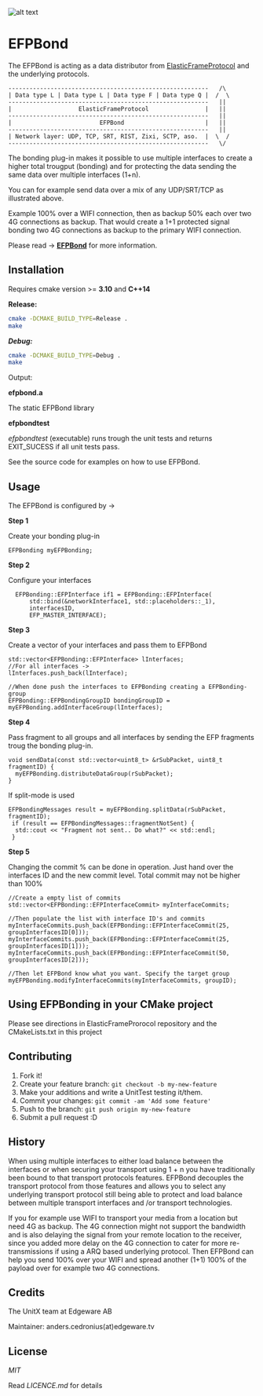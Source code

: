 ![alt text](https://bitbucket.org/unitxtra/efpbond/raw/9e7b4f0d8a79343bcabf6781eb1af001e83ce786/efpbondingblack.png)

# EFPBond

The EFPBond is acting as a data distributor from [ElasticFrameProtocol](https://bitbucket.org/unitxtra/efp/src/master/) and the underlying protocols.

```
---------------------------------------------------------   /\
| Data type L | Data type L | Data type F | Data type Q |  /  \
---------------------------------------------------------   ||
|                   ElasticFrameProtocol                |   ||
---------------------------------------------------------   ||
|                         EFPBond                       |   ||
---------------------------------------------------------   ||
| Network layer: UDP, TCP, SRT, RIST, Zixi, SCTP, aso.  |  \  /
---------------------------------------------------------   \/

```

The bonding plug-in makes it possible to use multiple interfaces to create a higher total trougput (bonding) and for protecting the data sending the same data over multiple interfaces (1+n).

You can for example send data over a mix of any UDP/SRT/TCP as illustrated above.

Example 100% over a WIFI connection, then as backup 50% each over two 4G connections as backup. That would create a 1+1 protected signal bonding two 4G connections as backup to the primary WIFI connection.

Please read -> [**EFPBond**](https://edgeware-my.sharepoint.com/:p:/g/personal/anders_cedronius_edgeware_tv/Efpyixw-TG5KuUupbCKUgfgBM3zNs-_dhM5RbUBjgdrKpw?e=NcBUBW) for more information.


## Installation

Requires cmake version >= **3.10** and **C++14**

**Release:**

```sh
cmake -DCMAKE_BUILD_TYPE=Release .
make
```

***Debug:***

```sh
cmake -DCMAKE_BUILD_TYPE=Debug .
make
```

Output: 

**efpbond.a**

The static EFPBond library 
 
**efpbondtest**

*efpbondtest* (executable) runs trough the unit tests and returns EXIT_SUCESS if all unit tests pass.

See the source code for examples on how to use EFPBond.


## Usage

The EFPBond is configured by ->

**Step 1**

Create your bonding plug-in

```
EFPBonding myEFPBonding;
```

**Step 2**

Configure your interfaces

```
  EFPBonding::EFPInterface if1 = EFPBonding::EFPInterface(
      std::bind(&networkInterface1, std::placeholders::_1),
      interfacesID,
      EFP_MASTER_INTERFACE);
```

**Step 3**

Create a vector of your interfaces and pass them to EFPBond

```
std::vector<EFPBonding::EFPInterface> lInterfaces;
//For all interfaces ->
lInterfaces.push_back(lInterface);

//When done push the interfaces to EFPBonding creating a EFPBonding-group
EFPBonding::EFPBondingGroupID bondingGroupID = myEFPBonding.addInterfaceGroup(lInterfaces);

```

**Step 4**

Pass fragment to all groups and all interfaces by sending the EFP fragments troug the bonding plug-in.

```
void sendData(const std::vector<uint8_t> &rSubPacket, uint8_t fragmentID) {
  myEFPBonding.distributeDataGroup(rSubPacket);
}

```
If split-mode is used 

```
EFPBondingMessages result = myEFPBonding.splitData(rSubPacket, fragmentID);
 if (result == EFPBondingMessages::fragmentNotSent) {
  std::cout << "Fragment not sent.. Do what?" << std::endl;
 }
```

**Step 5**

Changing the commit % can be done in operation. Just hand over the interfaces ID and the new commit level.
Total commit may not be higher than 100%

```
//Create a empty list of commits
std::vector<EFPBonding::EFPInterfaceCommit> myInterfaceCommits;

//Then populate the list with interface ID's and commits
myInterfaceCommits.push_back(EFPBonding::EFPInterfaceCommit(25, groupInterfacesID[0]));
myInterfaceCommits.push_back(EFPBonding::EFPInterfaceCommit(25, groupInterfacesID[1]));
myInterfaceCommits.push_back(EFPBonding::EFPInterfaceCommit(50, groupInterfacesID[2]));

//Then let EFPBond know what you want. Specify the target group
myEFPBonding.modifyInterfaceCommits(myInterfaceCommits, groupID);

```


## Using EFPBonding in your CMake project

Please see directions in ElasticFrameProrocol repository and the CMakeLists.txt in this project


## Contributing

1. Fork it!
2. Create your feature branch: `git checkout -b my-new-feature`
3. Make your additions and write a UnitTest testing it/them.
4. Commit your changes: `git commit -am 'Add some feature'`
5. Push to the branch: `git push origin my-new-feature`
6. Submit a pull request :D

## History

When using multiple interfaces to either load balance between the interfaces or when securing your transport using 1 + n you have traditionally been bound to that transport protocols features.  EFPBond decouples the transport protocol from those features and allows you to select any underlying transport protocol still being able to protect and load balance between multiple transport interfaces and /or transport technologies. 

If you for example use WIFI to transport your media from a location but need 4G as backup. The 4G connection might not support the bandwidth and is also delaying the signal from your remote location to the receiver, since you added more delay on the 4G connection to cater for more re-transmissions if using a ARQ based underlying protocol. Then EFPBond can help you send 100% over your WIFI and spread another (1+1) 100% of the payload over for example two 4G connections. 


## Credits

The UnitX team at Edgeware AB

Maintainer: anders.cedronius(at)edgeware.tv



## License

*MIT*

Read *LICENCE.md* for details